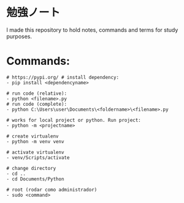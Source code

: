 # 勉強ノート
I made this repository to hold notes, commands and terms for study purposes.


# Commands:

```
# https://pypi.org/ # install dependency:
- pip install <dependencyname>

# run code (relative): 
- python <filename>.py
# run code (complete): 
- python C:\Users\user\Documents\<foldername>\<filename>.py

# works for local project or python. Run project:
- python -m <projectname>

# create virtualenv
- python -m venv venv

# activate virtualenv
- venv/Scripts/activate

# change directory
- cd ..
- cd Documents/Python

# root (rodar como administrador)
- sudo <command>
```
